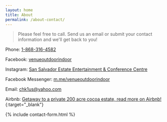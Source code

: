 ```yaml
---
layout: home
title: About
permalink: /about-contact/
---
```


> Please feel free to call. Send us an email or submit your contact information and we'll get back to you!

Phone:
[1-868-316-4582](tel:1-868-316-4582)

Facebook:
[venueoutdoorindoor](https://www.facebook.com/venueoutdoorindoor/)

Instagram:
[San Salvador Estate Entertainment & Conference Centre](https://www.instagram.com/explore/locations/534828582/san-salvador-estate-entertainment-and-conference-centre/?hl=en)

Facebook Messenger:
[m.me/venueoutdoorindoor](http://m.me/venueoutdoorindoor)

Email:
[chk1us@yahoo.com](mailto:chk1us@yahoo.com)

Airbnb:
[Getaway to a private 200 acre cocoa estate, read more on Airbnb!](https://www.airbnb.com/rooms/35882201?location=San%20Salvador%20estate%20trinidad&source_impression_id=p3_1563563403_e4U7xup0hp%2FPrdMX){:target="_blank"}

{% include contact-form.html %}

<!--![Nature Trail](https://lh3.googleusercontent.com/TcowAoDZoBDPJD0uOgSHJdl9xx9jha5mlH8IA2nTEiT5K-RY_KNObK2FsGLuQDvG-8CHJWqFy1atg6tSIHe-yERHdTNmf0lxOVPg-KYlzaLiUVdqGfRcJQO3a8ujGaQaSZjY3j97rU2jJ0oadI0z-OBSTVewydhyXKn0nfGMH2xTVBrT_-XlHPZ9e7Y2WHL3RdY4KBUtXo0JJJsi-pgLPzYLmVucWL7bI4s5KVmbd7suU-nHevQu8QyelzKeHK4tNK8F_OmEyE9TO-LriXFesZ5horgnQPzv4TiFfgnHTRQlBvc_1CpktWQaeFJBEleHSBOplHj7H8AeehgvI6z5KuXlGI_AEzMGsZ0qpA1TC934YEV5GyKn2yr4ERIAzg8cedarZbqDIH5jE-jUKqlU_vG-DCmudqvoJlNADS6vPYocHCoAt1oEqMAN_CDlMLreMvoNrgyKr1Ekr_EbGH-MT3Qz1LM2JzzILTcJXuo9jQjIJMnf1ehB-IaVteerHUZoGGxZdTEZdkFGgxLv9ElleZ03OKjbhbaCwejcqpWo40DAV2VeNgPRKPoHgp_K6h9SEpFk18v2UX5AJ0VEwkNisFTEVdDLVIf_VX-Zr6rj3x2LiysVO2n32tv_2ps9bMTpTMr7Q-TRcF338u0BFY2a6pomE1gvCJXPEqUw_PNieXk-zDOjQAefBok=w580-h773-no){:class="img-responsive"}-->